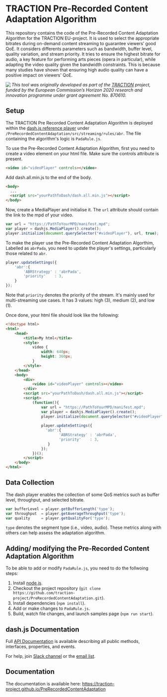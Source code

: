 # TRACTION Pre-Recorded Content Adaptation Algorithm

This repository contains the code of the Pre-Recorded Content Adaptation Algorithm for the TRACTION EU-project. It is used to select the appropriate bitrates during on-demand content streaming to guarantee viewers’ good QoE. It considers differents parameters such as bandwidth, buffer level, quality variation, and stream priority. It tries to ensure the highest bitrate for audio, a key feature for performing arts pieces (opera in particular), while adapting the video quality given the bandwidth constraints. This is because many studies have shown that ensuring high audio quality can have a positive impact on viewers' QoE.

<img src="https://www.traction-project.eu/wp-content/uploads/sites/3/2020/02/Logo-cabecera-Traction.png" align="left"/><em>This tool was originally developed as part of the <a href="https://www.traction-project.eu/">TRACTION</a> project, funded by the European Commission’s <a hef="http://ec.europa.eu/programmes/horizon2020/">Horizon 2020</a> research and innovation programme under grant agreement No. 870610.</em>

## Setup

The TRACTION Pre Recorded Content Adaptation Algorithm is deployed within the <a href=https://github.com/Dash-Industry-Forum/dash.js?>dash.js reference player</a> under `/PreRecordedContentAdaptation/src/streaming/rules/abr`. The file containing the algorithm's logic is `PadaRule.js`. 

To use the Pre-Recorded Content Adaptation Algorithm, first you need to create a video element on your html file. Make sure the controls attribute is present. 
```html
<video id="videoPlayer" controls></video>
```
Add dash.all.min.js to the end of the body.
```html
<body>
  ...
  <script src="yourPathToDash/dash.all.min.js"></script>
</body>
```
Now, create a MediaPlayer and initialise it. The `url` attribute should contain the link to the mpd of your video.
``` js
var url = "https://PathToYourMPD/manifest.mpd";
var player = dashjs.MediaPlayer().create();
player.initialize(document.querySelector("#videoPlayer"), url, true);
```
To make the player use the Pre-Recorded Content Adaptation Algorthim, Labelled as `abrPada`, you need to update the player's settings, particularly those related to `abr`. 
``` js
player.updateSettings({
    'abr':{
        'ABRStrategy' : 'abrPada',
        'priority'    : 3,
    }
});
```
Note that `priority` denotes the priority of the stream. It's mainly used for multi-streaming use cases. It has 3 values: high (3), medium (2), and low (1). 

Once done, your html file should look like the following: 
```html
<!doctype html>
<html>
    <head>
        <title>My html</title>
        <style>
            video {
                width: 640px;
                height: 360px;
            }
        </style>
    </head>
    <body>
        <div>
            <video id="videoPlayer" controls></video>
        </div>
        <script src="yourPathToDash/dash.all.min.js"></script>
        <script>
            (function(){
                var url = "https://PathToYourMPD/manifest.mpd";
                var player = dashjs.MediaPlayer().create();
                player.initialize(document.querySelector("#videoPlayer"), url, true);
          
                player.updateSettings({
                  'abr':{
                        'ABRStrategy' : 'abrPada',
                        'priority'    : 3,
                   }
                });
            })();
        </script>
    </body>
</html>
```

## Data Collection

The dash player enables the collection of some QoS metrics such as buffer level, throughput, and selected bitrate. 
``` js
var bufferLevel = player.getBufferLength('type');
var throughput  = player.getAverageThroughput('type');
var quality     = player.getQualityFor('type');
```
`type` denotes the segment type (i.e., video, audio). These metrics along with others can help assess the adaptation algorithm. 

## Adding/ modifying the Pre-Recorded Content Adaptation Algorithm

To be able to add or modify `PadaRule.js`, you need to do the follwoing steps: 

1. Install [node.js](http://nodejs.org/).
2. Checkout the project repository (```git clone https://github.com/traction-project/PreRecordedContentAdaptation.git```). 
3. Install dependencies (```npm install```). 
4. Add or make changes to `PadaRule.js`.  
5. Build, watch file changes, and launch samples page (```npm run start```).

## dash.js Documentation

Full [API Documentation](http://cdn.dashjs.org/latest/jsdoc/module-MediaPlayer.html) is available describing all public methods, interfaces, properties, and events.

For help, join [Slack channel](https://dashif-slack.azurewebsites.net) or the [email list](https://groups.google.com/d/forum/dashjs). 
 
## Documentation

The documentation is available here: https://traction-project.github.io/PreRecordedContentAdaptation
